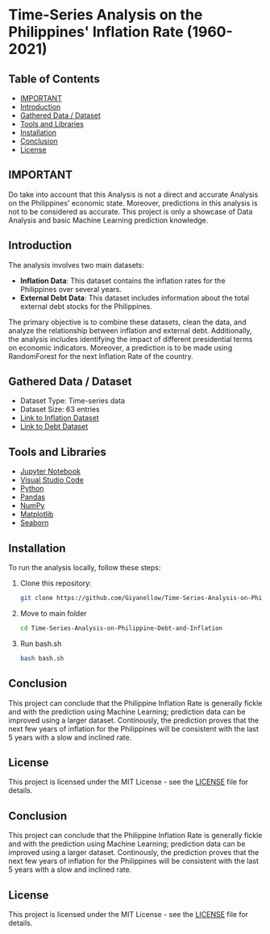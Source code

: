 # Time-Series Analysis on the Philippines' Inflation Rate (1960-2021)

## Table of Contents
- [IMPORTANT](#important)
- [Introduction](#introduction)
- [Gathered Data / Dataset](#gathered-data--dataset)
- [Tools and Libraries](#tools-and-libraries)
- [Installation](#installation)
- [Conclusion](#conclusion)
- [License](#license)

## IMPORTANT
Do take into account that this Analysis is not a direct and accurate Analysis on the Philippines' economic state. Moreover, predictions in this analysis is not to be considered as accurate. This project is only a showcase of Data Analysis and basic Machine Learning prediction knowledge.

## Introduction
The analysis involves two main datasets:

- **Inflation Data**: This dataset contains the inflation rates for the Philippines over several years.
- **External Debt Data**: This dataset includes information about the total external debt stocks for the Philippines.

The primary objective is to combine these datasets, clean the data, and analyze the relationship between inflation and external debt. Additionally, the analysis includes identifying the impact of different presidential terms on economic indicators. Moreover, a prediction is to be made using RandomForest for the next Inflation Rate of the country.


## Gathered Data / Dataset
- Dataset Type: Time-series data
- Dataset Size: 63 entries
- [Link to Inflation Dataset](https://fred.stlouisfed.org/series/FPCPITOTLZGPHL)
- [Link to Debt Dataset](https://statrealm.com/sector/economy/external-debt-stocks-total-dod-current-us/PHL)

## Tools and Libraries

- [Jupyter Notebook](https://jupyter.org)
- [Visual Studio Code](https://code.visualstudio.com)
- [Python](https://www.python.org)
- [Pandas](https://pandas.pydata.org/)
- [NumPy](https://numpy.org/)
- [Matplotlib](https://matplotlib.org/)
- [Seaborn](https://seaborn.pydata.org)

## Installation

To run the analysis locally, follow these steps:

1. Clone this repository:

   ```bash
   git clone https://github.com/Giyanellow/Time-Series-Analysis-on-Philippine-Debt-and-Inflation
   ```
2. Move to main folder
   ```bash
   cd Time-Series-Analysis-on-Philippine-Debt-and-Inflation
   ```
   
3. Run bash.sh
   ```bash
   bash bash.sh
   ```

## Conclusion

This project can conclude that the Philippine Inflation Rate is generally fickle and with the prediction using Machine Learning; prediction data can be improved using a larger dataset. Continously, the prediction proves that the next few years of inflation for the Philippines will be consistent with the last 5 years with a slow and inclined rate.

## License

This project is licensed under the MIT License - see the [LICENSE](LICENSE) file for details.

## Conclusion

This project can conclude that the Philippine Inflation Rate is generally fickle and with the prediction using Machine Learning; prediction data can be improved using a larger dataset. Continously, the prediction proves that the next few years of inflation for the Philippines will be consistent with the last 5 years with a slow and inclined rate.

## License

This project is licensed under the MIT License - see the [LICENSE](LICENSE) file for details.
